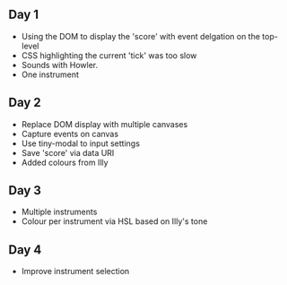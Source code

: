 ## Day 1

* Using the DOM to display the 'score' with event delgation on the top-level
* CSS highlighting the current 'tick' was too slow
* Sounds with Howler.
* One instrument

## Day 2

* Replace DOM display with multiple canvases
* Capture events on canvas
* Use tiny-modal to input settings
* Save 'score' via data URI
* Added colours from Illy

## Day 3

* Multiple instruments
* Colour per instrument via HSL based on Illy's tone

## Day 4 

* Improve instrument selection